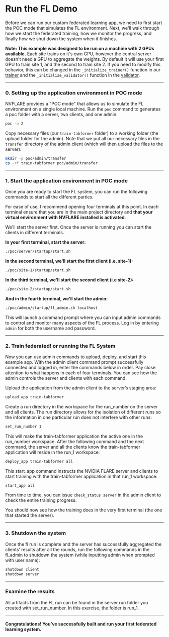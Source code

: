 # Run the FL Demo

Before we can run our custom federated learning app, we need to first start the POC mode that simulates the FL environment. Next, we'll walk through how we start the federated training, how we monitor the progress, and finally how we shut down the system when it finishes.

**Note: This example was designed to be run on a machine with 2 GPUs available.** Each site trains on it's own GPU, however the central server doesn't need a GPU to aggregate the weights. By default it will use your first GPU to train site 1, and the second to train site 2. If you need to modify this behavior, this can be changed in the `_initialize_trainer()` function in our [trainer](/train-tabformer/custom/tabformer_lstm_trainer.py) and the `_initialize_validator()` function in the [validator](/train-tabformer/custom/tabformer_lstm_validator.py).

---

### 0. Setting up the application environment in POC mode
NVFLARE provides a "POC mode" that allows us to simulate the FL environment on a single local machine. Run the `poc` command to generates a poc folder with a server, two clients, and one admin:

```bash
poc -n 2
```

Copy necessary files (our `train-tabformer` folder) to a working folder (the upload folder for the admin). Note that we put all our necessary files in the `transfer` directory of the admin client (which will then upload the files to the server):

```bash
mkdir -p poc/admin/transfer
cp -rf train-tabformer poc/admin/transfer
```

---

### 1. Start the application environment in POC mode
Once you are ready to start the FL system, you can run the following commands to start all the different parties. 

For ease of use, I recommend opening four terminals at this point. In each terminal ensure that you are in the main project directory and **that your virtual environment with NVFLARE installed is activated**.

We'll start the server first. Once the server is running you can start the clients in different terminals.

**In your first terminal, start the server:**
```bash
./poc/server/startup/start.sh
```

**In the second terminal, we'll start the first client (i.e. site-1):**
```bash
./poc/site-1/startup/start.sh
```

**In the third terminal, we'll start the second client (i.e site-2):**
```bash
./poc/site-2/startup/start.sh
```

**And in the fourth terminal, we'll start the admin:**
```bash
./poc/admin/startup/fl_admin.sh localhost
```

This will launch a command prompt where you can input admin commands to control and monitor many aspects of the FL process. Log in by entering `admin` for both the username and password.

---

### 2. Train federated! or running the FL System
Now you can use admin commands to upload, deploy, and start this example app. With the admin client command prompt successfully connected and logged in, enter the commands below in order. Pay close attention to what happens in each of four terminals. You can see how the admin controls the server and clients with each command.


Upload the application from the admin client to the server’s staging area:
```bash
upload_app train-tabformer
```

Create a run directory in the workspace for the run_number on the server and all clients. The run directory allows for the isolation of different runs so the information in one particular run does not interfere with other runs:
```bash
set_run_number 1
```
This will make the train-tabformer application the active one in the run_number workspace. After the following command and the next command, the server and all the clients know the train-tabformer application will reside in the run_1 workspace:

```bash
deploy_app train-tabformer all
```
This start_app command instructs the NVIDIA FLARE server and clients to start training with the train-tabformer application in that run_1 workspace:
```bash
start_app all
```

From time to time, you can issue `check_status server` in the admin client to check the entire training progress.

You should now see how the training does in the very first terminal (the one that started the server).


---

### 3. Shutdown the system

Once the fl run is complete and the server has successfully aggregated the clients’ results after all the rounds, run the following commands in the fl_admin to shutdown the system (while inputting admin when prompted with user name):

```bash
shutdown client
shutdown server
```

---

### Examine the results
All artifacts from the FL run can be found in the server run folder you created with set_run_number. In this exercise, the folder is run_1.

---

#### Congratulations! You’ve successfully built and run your first federated learning system. 
